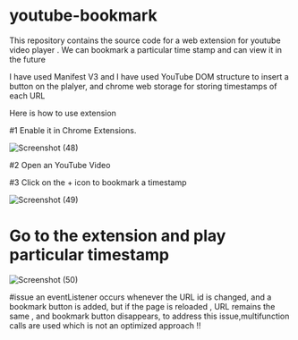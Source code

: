 # youtube-bookmark
This repository contains the source code for a web extension for youtube video player . We can bookmark a particular time stamp and can view it in the future

I have used Manifest V3 and I have used YouTube DOM structure to insert a button on the plalyer, and chrome web storage for storing timestamps of each URL

Here is how to use extension


#1 Enable it in Chrome Extensions.

![Screenshot (48)](https://user-images.githubusercontent.com/80745353/179186209-346956cb-3763-46b6-ae85-8748cb8bfd3e.png)

#2 Open an YouTube Video

#3 Click on the + icon to bookmark a timestamp

![Screenshot (49)](https://user-images.githubusercontent.com/80745353/179186331-e826a39d-5c67-45ab-b96c-ffbe429601e0.png)

# Go to the extension and play particular timestamp

![Screenshot (50)](https://user-images.githubusercontent.com/80745353/179186412-61d5576a-9df5-44ae-b6f0-e3bb6f4930bf.png)





























#issue
an eventListener occurs whenever the URL id is changed, and a bookmark button is added,
but if the page is reloaded , URL remains the same , and bookmark button disappears, to address this issue,multifunction calls are used which is not an optimized approach !! 
